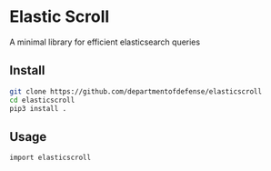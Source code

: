 # Elastic Scroll

A minimal library for efficient elasticsearch queries

## Install

```bash
git clone https://github.com/departmentofdefense/elasticscroll
cd elasticscroll
pip3 install .
```

## Usage

```
import elasticscroll
```